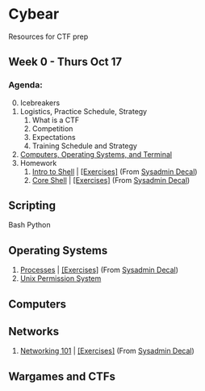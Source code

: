 # Cybear
Resources for CTF prep



## Week 0 - Thurs Oct 17

### Agenda:

0. Icebreakers
1. Logistics, Practice Schedule, Strategy
    1. What is a CTF 
    2. Competition
    3. Expectations
    4. Training Schedule and Strategy
2. [Computers, Operating Systems, and Terminal](https://docs.google.com/presentation/d/1YhHvlpnUBZr1Gb79HXkx78ug6gsRmyATkGdtgqDnQNA/edit?usp=sharing)
3. Homework
    1. [Intro to Shell](https://docs.google.com/presentation/d/1pBwcUE3lc4fxyefsIq0g2rbZfeJbH683YLJybEfo7eY/edit?usp=sharing) | [[Exercises]](https://decal.ocf.berkeley.edu/archives/2018-fall/labs/b1) (From [Sysadmin Decal](https://decal.ocf.berkeley.edu/archives/2018-fall/))
    2. [Core Shell](https://docs.google.com/presentation/d/1JY2NEhDNbu3OqNeS70U9-hjumbkirkt-3EpQFR17kpU/edit?usp=sharing) | [[Exercises]](https://decal.ocf.berkeley.edu/archives/2018-fall/labs/b2) (From [Sysadmin Decal](https://decal.ocf.berkeley.edu/archives/2018-fall/))

## Scripting
Bash
Python


## Operating Systems
1. [Processes](https://docs.google.com/presentation/d/1av6kkCuN-x_fVWowgS3y6a3LRKmxvf26ETJm0MV5dbc/edit#slide=id.p) | [[Exercises]](https://decal.ocf.berkeley.edu/archives/2018-fall/labs/b6) (From [Sysadmin Decal](https://decal.ocf.berkeley.edu/archives/2018-fall/))
2. [Unix Permission System](https://docs.google.com/presentation/d/1vm71mYGELfS5boi-wd-sqgrwIkqau4k8_UkCc7KaY90/edit#slide=id.g2a6f677795_0_37)

## Computers

## Networks
1. [Networking 101](https://docs.google.com/presentation/d/12E1T_7eJR3SjSkMJ11y5gL0_teqajVx40smFV7vb9xc/edit) | [[Exercises]](https://decal.ocf.berkeley.edu/archives/2018-fall/labs/b5) (From [Sysadmin Decal](https://decal.ocf.berkeley.edu/archives/2018-fall/))

## Wargames and CTFs

